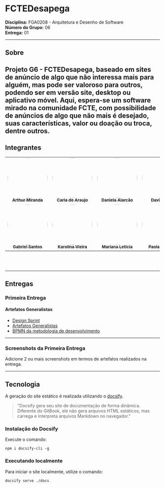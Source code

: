 # FCTEDesapega

**Disciplina:** FGA0208 - Arquitetura e Desenho de Software  
**Número do Grupo:** 06  
**Entrega:** 01

---

## Sobre

Projeto G6 - **FCTEDesapega**, baseado em sites de anúncio de algo que não interessa mais para alguém, mas pode ser valoroso para outros, podendo ser em versão site, desktop ou aplicativo móvel. Aqui, espera-se um software mirado na comunidade FCTE, com possibilidade de anúncios de algo que não mais é desejado, suas características, valor ou doação ou troca, dentre outros.
---

## Integrantes

<center>

<div align="center">
  <table>
    <tr>
      <td align="center"><a href="https://github.com/arthur-suares"><img style="border-radius: 50%;" src="https://github.com/arthur-suares.png" width="130px;" alt=""/><br /><sub><b>Arthur Miranda</b></sub></a><br /></td>
      <td align="center"><a href="https://github.com/ccarlaa"><img style="border-radius: 50%;" src="https://github.com/ccarlaa.png" width="130px;" alt=""/><br /><sub><b>Carla de Araujo</b></sub></a><br /></td>
      <td align="center"><a href="https://github.com/danialarcao"><img style="border-radius: 50%;" src="https://github.com/danialarcao.png" width="130px;" alt=""/><br /><sub><b>Daniela Alarcão</b></sub></a><br /></td>
      <td align="center"><a href="https://github.com/Jagaima"><img style="border-radius: 50%;" src="https://github.com/Jagaima.png" width="130px;" alt=""/><br /><sub><b>Davi Nobre</b></sub></a><br /></td>
      <td align="center"><a href="https://github.com/erteduarda"><img style="border-radius: 50%;" src="https://github.com/erteduarda.png" width="130px;" alt=""/><br /><sub><b>Eduarda Tavares</b></sub></a><br /></td>
    </tr>
    <tr>
      <td align="center"><a href="https://github.com/GabrielSMonteiro"><img style="border-radius: 50%;" src="https://github.com/GabrielSMonteiro.png" width="130px;" alt=""/><br /><sub><b>Gabriel Santos</b></sub></a><br /></td>
      <td align="center"><a href="https://github.com/Karolina91"><img style="border-radius: 50%;" src="https://github.com/Karolina91.png" width="130px;" alt=""/><br /><sub><b>Karolina Vieira</b></sub></a><br /></td>
      <td align="center"><a href="https://github.com/Marianannn"><img style="border-radius: 50%;" src="https://github.com/Marianannn.png" width="130px;" alt=""/><br /><sub><b>Mariana Letícia</b></sub></a></td>
      <td align="center"><a href="https://github.com/paolaalim"><img style="border-radius: 50%;" src="https://github.com/paolaalim.png" width="130px;" alt=""/><br /><sub><b>Paola Rebeca</b></sub></a><br /></td>
      <td align="center"><a href="https://github.com/RenataKurzawa"><img style="border-radius: 50%;" src="https://github.com/RenataKurzawa.png" width="130px;" alt=""/><br /><sub><b>Renata Kurzawa</b></sub></a></td>
    </tr>
  </table>
</div>

</center>

<br></br>

---

## Entregas

### Primeira Entrega

#### Artefatos Generalistas

* [Design Sprint](/docs/Base/xxxxxxxxxx)
* [Artefatos Generalistas](/docs/Base/xxxxxxxxxx)
* [BPMN da metodologia de desenvolvimento](/docs/Base/xxxxxxxxxx)

---

### Screenshots da Primeira Entrega

Adicione 2 ou mais screenshots em termos de artefatos realizados na entrega.

---

## Tecnologia

A geração do site estático é realizada utilizando o [docsify](https://docsify.js.org/).

> "Docsify gera seu site de documentação de forma dinâmica.  
> Diferente do GitBook, ele não gera arquivos HTML estáticos, mas carrega e interpreta arquivos Markdown no navegador."

### Instalação do Docsify

Execute o comando:

```shell
npm i docsify-cli -g
```

### Executando localmente

Para iniciar o site localmente, utilize o comando:

```shell
docsify serve ./docs
```
